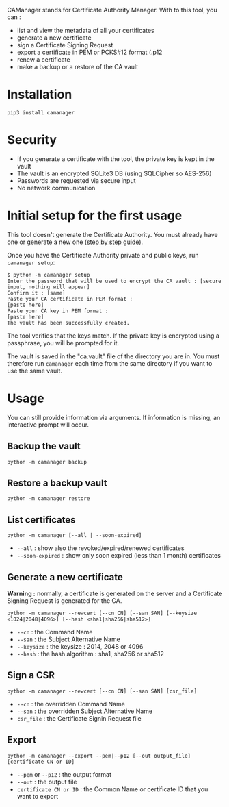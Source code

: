 
CAManager stands for Certificate Authority Manager. With to this tool, you can :

- list and view the metadata of all your certificates
- generate a new certificate
- sign a Certificate Signing Request
- export a certificate in PEM or PCKS#12 format (.p12
- renew a certificate
- make a backup or a restore of the CA vault


# Installation

    pip3 install camanager

# Security

- If you generate a certificate with the tool, the private key is kept in the vault
- The vault is an encrypted SQLite3 DB (using SQLCipher so AES-256)
- Passwords are requested via secure input
- No network communication

# Initial setup for the first usage

This tool doesn't generate the Certificate Authority. You must already have one or generate a new one 
([step by step guide](CREATE_CA.md)).

Once you have the Certificate Authority private and public keys, run `camanager setup`:

    $ python -m camanager setup
    Enter the password that will be used to encrypt the CA vault : [secure input, nothing will appear]
    Confirm it : [same]
    Paste your CA certificate in PEM format :
    [paste here]
    Paste your CA key in PEM format :
    [paste here]
    The vault has been successfully created.

The tool verifies that the keys match. If the private key is encrypted using a passphrase, you will be prompted for it.

The vault is saved in the "ca.vault" file of the directory you are in. You must therefore run `camanager` each time 
from the same directory if you want to use the same vault.

# Usage

You can still provide information via arguments. If information is missing, an interactive prompt will occur.

## Backup the vault

    python -m camanager backup

## Restore a backup vault

    python -m camanager restore

## List certificates

    python -m camanager [--all | --soon-expired]

- `--all` : show also the revoked/expired/renewed certificates
- `--soon-expired` : show only soon expired (less than 1 month) certificates

## Generate a new certificate

**Warning :** normally, a certificate is generated on the server and a Certificate Signing Request is generated for 
the CA.

    python -m camanager --newcert [--cn CN] [--san SAN] [--keysize <1024|2048|4096>] [--hash <sha1|sha256|sha512>]

- `--cn` : the Command Name
- `--san` : the Subject Alternative Name
- `--keysize` : the keysize : 2014, 2048 or 4096
- `--hash` : the hash algorithm : sha1, sha256 or sha512

## Sign a CSR

    python -m camanager --newcert [--cn CN] [--san SAN] [csr_file]

- `--cn` : the overridden Command Name
- `--san` : the overridden  Subject Alternative Name
- `csr_file` : the Certificate Signin Request file

## Export

    python -m camanager --export --pem|--p12 [--out output_file] [certificate CN or ID]

- `--pem` or `--p12` : the output format
- `--out` : the output file
- `certificate CN or ID` : the Common Name or certificate ID that you want to export
